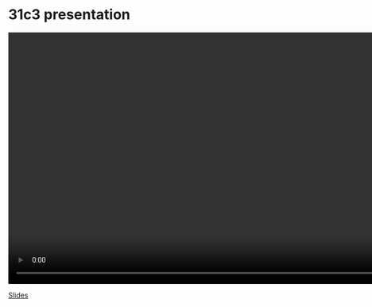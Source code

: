 31c3 presentation
=================

<video src="//net2o.de/32c3/net2o.mp4" width="900" height="506" controls="controls"></video>

[Slides](/net2o/doc/trunk/doc/net2o-32c3.pdf)